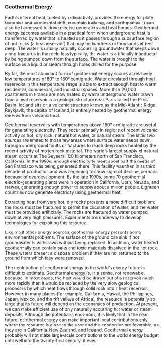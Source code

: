 ### Geothermal Energy

Earth’s internal heat, fueled by radioactivity, provides the energy for plate tectonics and continental drift, mountain building, and earthquakes. It can also be harnessed to drive electric generators and heat homes. Geothermal energy becomes available in a practical form when underground heat is transferred by water that is heated as it passes through a subsurface region of hot rocks (a heat reservoir) that may be hundreds or thousands of feet deep. The water is usually naturally occurring groundwater that seeps down along fractures in the rock; less typically, the water is artificially introduced by being pumped down from the surface. The water is brought to the surface as a liquid or steam through holes drilled for the purpose.

By far, the most abundant form of geothermal energy occurs at relatively low temperatures of 80° to 180° centigrade. Water circulated through heat reservoirs in this temperature range is able to extract enough heat to warm residential, commercial, and industrial spaces. More than 20,000 apartments in France are now heated by warm underground water drawn from a heat reservoir in a geologic structure near Paris called the Paris Basin. Iceland sits on a volcanic structure known as the Mid-Atlantic Ridge. Reykjavik, the capital of Iceland, is entirely heated by geothermal energy derived from volcanic heat.

Geothermal reservoirs with temperatures above 180° centigrade are useful for generating electricity. They occur primarily in regions of recent volcanic activity as hot, dry rock, natural hot water, or natural steam. The latter two sources are limited to those few areas where surface water seeps down through underground faults or fractures to reach deep rocks heated by the recent activity of molten rock material. The world’s largest supply of natural steam occurs at The Geysers, 120 kilometers north of San Francisco, California. In the 1990s, enough electricity to meet about half the needs of San Francisco was being generated there. This facility was then in its third decade of production and was beginning to show signs of decline, perhaps because of overdevelopment. By the late 1990s, some 70 geothermal electric-generating plants were in operation in California, Utah, Nevada, and Hawaii, generating enough power to supply about a million people. Eighteen countries now generate electricity using geothermal heat.

Extracting heat from very hot, dry rocks presents a more difficult problem: the rocks must be fractured to permit the circulation of water, and the water must be provided artificially. The rocks are fractured by water pumped down at very high pressures. Experiments are underway to develop technologies for exploiting this resource.

Like most other energy sources, geothermal energy presents some environmental problems. The surface of the ground can sink if hot groundwater is withdrawn without being replaced. In addition, water heated geothermally can contain salts and toxic materials dissolved in the hot rock. These waters present a disposal problem if they are not returned to the ground from which they were removed.

The contribution of geothermal energy to the world’s energy future is difficult to estimate. Geothermal energy is, in a sense, not renewable, because, in most cases, the heat would be drawn out of a reservoir much more rapidly than it would be replaced by the very slow geological processes by which heat flows through solid rock into a heat reservoir. However, in many places (for example, California, Hawaii, the Philippines, Japan, Mexico, and the rift valleys of Africa), the resource is potentially so large that its future will depend on the economics of production. At present, we can make efficient use of only naturally occurring hot water or steam deposits. Although the potential is enormous, it is likely that in the near future, geothermal energy can make important local contributions only where the resource is close to the user and the economics are favorable, as they are in California, New Zealand, and Iceland. Geothermal energy probably will not make large-scale contributions to the world energy budget until well into the twenty-first century, if ever.